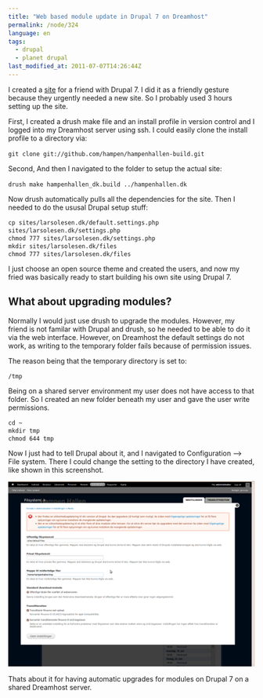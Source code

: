 ```yaml
---
title: "Web based module update in Drupal 7 on Dreamhost"
permalink: /node/324
language: en
tags:
  - drupal
  - planet drupal
last_modified_at: 2011-07-07T14:26:44Z
---
```


I created a [site](http://hampenhallen.dk/) for a friend with Drupal 7. I did it as a friendly gesture because they urgently needed a new site. So I probably used 3 hours setting up the site.

First, I created a drush make file and an install profile in version control and I logged into my Dreamhost server using ssh. I could easily clone the install profile to a directory via:

`git clone git://github.com/hampen/hampenhallen-build.git`

Second, And then I navigated to the folder to setup the actual site:

`drush make hampenhallen_dk.build ../hampenhallen.dk`

Now drush automatically pulls all the dependencies for the site. Then I needed to do the ususal Drupal setup stuff:

```
cp sites/larsolesen.dk/default.settings.php sites/larsolesen.dk/settings.php
chmod 777 sites/larsolesen.dk/settings.php
mkdir sites/larsolesen.dk/files
chmod 777 sites/larsolesen.dk/files
```

I just choose an open source theme and created the users, and now my fried was basically ready to start building his own site using Drupal 7.

What about upgrading modules?
-----------------------------

Normally I would just use drush to upgrade the modules. However, my friend is not familar with Drupal and drush, so he needed to be able to do it via the web interface. However, on Dreamhost the default settings do not work, as writing to the temporary folder fails because of permission issues.

The reason being that the temporary directory is set to:

```
/tmp
```

Being on a shared server environment my user does not have access to that folder. So I created an new folder beneath my user and gave the user write permissions.

```
cd ~
mkdir tmp
chmod 644 tmp
```

Now I just had to tell Drupal about it, and I navigated to Configuration --> File system. There I could change the setting to the directory I have created, like shown in this screenshot.

![Setting folder in Drupal 7](/assets/images/screenshot_0.png)

Thats about it for having automatic upgrades for modules on Drupal 7 on a shared Dreamhost server.
